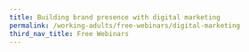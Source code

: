 ```yaml
---
title: Building brand presence with digital marketing
permalink: /working-adults/free-webinars/digital-marketing
third_nav_title: Free Webinars
---
```

